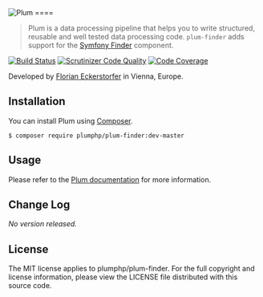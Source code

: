 <img src="https://florian.ec/img/plum/logo.png" alt="Plum">
====

> Plum is a data processing pipeline that helps you to write structured, reusable and well tested data processing code.
> `plum-finder` adds support for the [Symfony Finder](http://symfony.com/doc/current/components/finder.html) component.

[![Build Status](https://travis-ci.org/plumphp/plum-finder.svg)](https://travis-ci.org/plumphp/plum-finder)
[![Scrutinizer Code Quality](https://scrutinizer-ci.com/g/plumphp/plum-finder/badges/quality-score.png?b=master)](https://scrutinizer-ci.com/g/plumphp/plum-finder/?branch=master)
[![Code Coverage](https://scrutinizer-ci.com/g/plumphp/plum-finder/badges/coverage.png?b=master)](https://scrutinizer-ci.com/g/plumphp/plum-finder/?branch=master)

Developed by [Florian Eckerstorfer](https://florian.ec) in Vienna, Europe.

Installation
------------

You can install Plum using [Composer](http://getcomposer.org).

```shell
$ composer require plumphp/plum-finder:dev-master
```


Usage
-----

Please refer to the [Plum documentation](https://github.com/plumphp/plum/blob/master/docs/index.md) for more
information.


Change Log
----------

*No version released.*


License
-------

The MIT license applies to plumphp/plum-finder. For the full copyright and license information,
please view the LICENSE file distributed with this source code.
